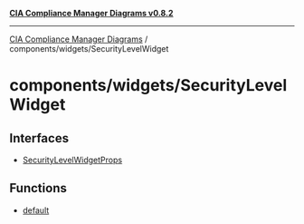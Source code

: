 [**CIA Compliance Manager Diagrams v0.8.2**](../../../README.md)

***

[CIA Compliance Manager Diagrams](../../../modules.md) / components/widgets/SecurityLevelWidget

# components/widgets/SecurityLevelWidget

## Interfaces

- [SecurityLevelWidgetProps](interfaces/SecurityLevelWidgetProps.md)

## Functions

- [default](functions/default.md)
